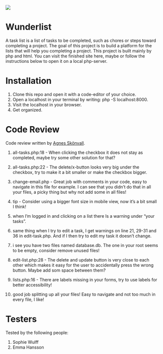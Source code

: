 <img src="https://media.giphy.com/media/QMHoU66sBXqqLqYvGO/giphy.gif">

# Wunderlist

A task list is a list of tasks to be completed, such as chores or steps toward completing a project. The goal of this project is to build a platform for the lists that will help you completing a project. This project is built mainly by php and html. You can visit the finished site here, maybe or follow the instructions below to open it on a local php-server. 

# Installation

1. Clone this repo and open it with a code-editor of your choice. 
2. Open a localhost in your terminal by writing: php -S localhost:8000. 
3. Visit the localhost in your browser.
4. Get organized.

# Code Review

Code review written by [Agnes Skönvall](https://github.com/agnesskonvall).

1. all-tasks.php:18 - When clicking the checkbox it does not stay as completed, maybe try some other solution for that?

2. all-tasks.php:22 - The delete/x-button looks very big under the checkbox, try to make it a bit smaller or make the checkbox bigger.

3. change-email.php - Great job with comments in your code, easy to navigate in this file for example. I can see that you didn’t
do that in all your files, a picky thing but why not add some in all files!

4. tip - Consider using a bigger font size in mobile view, now it’s a bit small I think! 

5. when I’m logged in and clicking on a list there Is a warning under “your tasks”.

6. same thing when I try to edit a task, I get warnings on line 21, 29-31 and 36 in edit-task.php. And if I then try to edit my task it doesn’t change.

7. i see you have two files named database.db. The one in your root seems to be empty, consider remove unused files!

8. edit-list.php:28 - The delete and update button is very close to each other which makes it easy for the user to accidentally press the wrong button. Maybe add som space between them?

9. lists.php:16 - There are labels missing in your forms, try to use labels for better accessibility! 

10. good job splitting up all your files! Easy to navigate and not too much in every file, I like! 

# Testers

Tested by the following people:

1. Sophie Wulff
2. Emma Hansson
